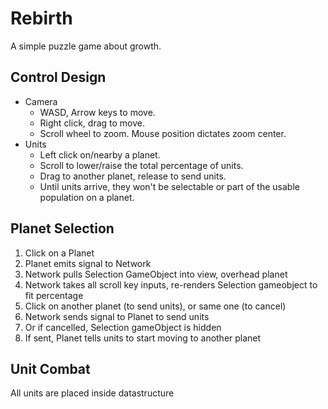 # Rebirth

A simple puzzle game about growth.

## Control Design

- Camera
  - WASD, Arrow keys to move.
  - Right click, drag to move.
  - Scroll wheel to zoom. Mouse position dictates zoom center.
- Units
  - Left click on/nearby a planet.
  - Scroll to lower/raise the total percentage of units.
  - Drag to another planet, release to send units.
  - Until units arrive, they won't be selectable or part of the usable population on a planet.

## Planet Selection

1. Click on a Planet
2. Planet emits signal to Network
3. Network pulls Selection GameObject into view, overhead planet
4. Network takes all scroll key inputs, re-renders Selection gameobject to fit percentage
5. Click on another planet (to send units), or same one (to cancel)
6. Network sends signal to Planet to send units
7. Or if cancelled, Selection gameObject is hidden
8. If sent, Planet tells units to start moving to another planet

## Unit Combat

All units are placed inside datastructure
